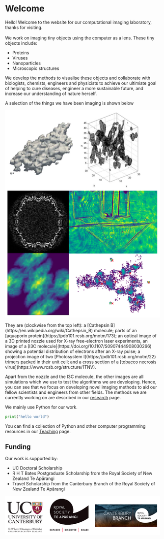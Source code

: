 # Welcome

Hello! Welcome to the website for our computational imaging laboratory, thanks for visiting.
<br>
<br>
We work on imaging tiny objects using the computer as a lens. These tiny objects include:
* Proteins
* Viruses
* Nanoparticles
* Microscopic structures

We develop the methods to visualise these objects and collaborate with biologists, chemists, engineers and physicists to achieve our ultimiate goal of helping to cure diseases, engineer a more sustainable future, and increase our understanding of nature herself.

A selection of the things we have been imaging is shown below
<p align="center">
  <img src="figs/index_0.png" width="550" />
</p>
They are (clockwise from the top left): a [Cathepsin B](https://en.wikipedia.org/wiki/Cathepsin_B) molecule; parts of an [aquaporin protein](https://pdb101.rcsb.org/motm/173); an optical image of a 3D printed nozzle used for X-ray free-electron laser experiments, an image of a [I3C molecule](https://doi.org/10.1107/S0907444908030266) showing a potential distribution of electrons after an X-ray pulse; a projection image of two [Photosystem I](https://pdb101.rcsb.org/motm/22) trimers packed in their unit cell; and a cross section of a [tobacco necrosis virus](https://www.rcsb.org/structure/1TNV).

Apart from the nozzle and the I3C molecule, the other images are all simulations which we use to test the algorithms we are developing. Hence, you can see that we focus on developing novel imaging methods to aid our fellow scientists and engineers from other fields. The methods we are currently working on are described in our [research](research.md) page.

We mainly use Python for our work.
```python
print("hello world")
```
You can find a collection of Python and other computer programming resources in our [Teaching](teaching.md) page.



## Funding 
Our work is supported by:
* UC Doctoral Scholarship
* R H T Bates Postgraduate Scholarship from the Royal Society of New Zealand Te Apārangi
* Travel Scholarship from the Canterbury Branch of the Royal Society of New Zealand Te Apārangi

<p align="center">
<img align="center" src="figs/funding.png" width="600">
</p>

